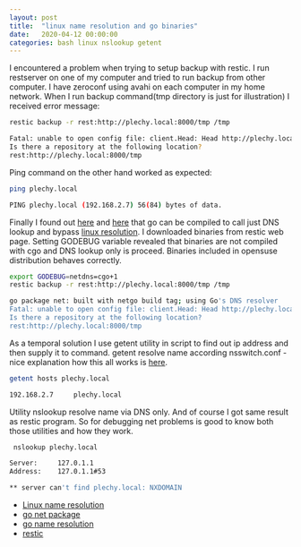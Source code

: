 ```yaml
---
layout: post
title:  "linux name resolution and go binaries"
date:   2020-04-12 00:00:00
categories: bash linux nslookup getent
---
```


I encountered a problem when trying to setup backup with restic. I run restserver on one of my computer and tried to run backup from other computer. I have zeroconf using avahi on each computer in my home network. When I run backup command(tmp directory is just for illustration) I received error message:

```bash
restic backup -r rest:http://plechy.local:8000/tmp /tmp
```

```bash
Fatal: unable to open config file: client.Head: Head http://plechy.local:8000/tmp/config: dial tcp: lookup plechy.local on 127.0.1.1:53: no such host
Is there a repository at the following location?
rest:http://plechy.local:8000/tmp
```
Ping command on the other hand worked as expected:

```bash
ping plechy.local
```
```bash
PING plechy.local (192.168.2.7) 56(84) bytes of data.
```

Finally I found out [here][go net package] and [here][go name resolution] that go can be compiled to call just DNS lookup and bypass [linux resolution][Linux name resolution]. I downloaded binaries from restic web page. Setting GODEBUG variable revealed that binaries are not compiled with cgo and DNS lookup only is proceed. Binaries included in opensuse distribution behaves correctly.

```bash
export GODEBUG=netdns=cgo+1
restic backup -r rest:http://plechy.local:8000/tmp /tmp
```
```bash
go package net: built with netgo build tag; using Go's DNS resolver
Fatal: unable to open config file: client.Head: Head http://plechy.local:8000/tmp/config: dial tcp: lookup plechy.local on 127.0.1.1:53: no such host
Is there a repository at the following location?
rest:http://plechy.local:8000/tmp
```

As a temporal solution I use getent utility in script to find out ip address and then supply it to command. getent resolve name according nsswitch.conf - nice explanation how this all works is [here][Linux name resolution].

```bash
getent hosts plechy.local
```

```bash
192.168.2.7     plechy.local
```

Utility nslookup resolve name via DNS only. And of course I got same result as restic program. So for debugging net problems is good to know both those utilities and how they work.

```bash
 nslookup plechy.local
```
```bash
Server:		127.0.1.1
Address:	127.0.1.1#53

** server can't find plechy.local: NXDOMAIN
```


* [Linux name resolution]
* [go net package]
* [go name resolution]
* [restic]

[Linux name resolution]: https://javarevisited.blogspot.com/2017/04/how-hostname-to-ip-address-conversion-or-name-resolution-works-in-Linux.html
[go net package]: https://golang.org/pkg/net/
[go name resolution]: https://utcc.utoronto.ca/~cks/space/blog/programming/GoNetLookupsCgoAndLinux
[restic]: https://restic.net/